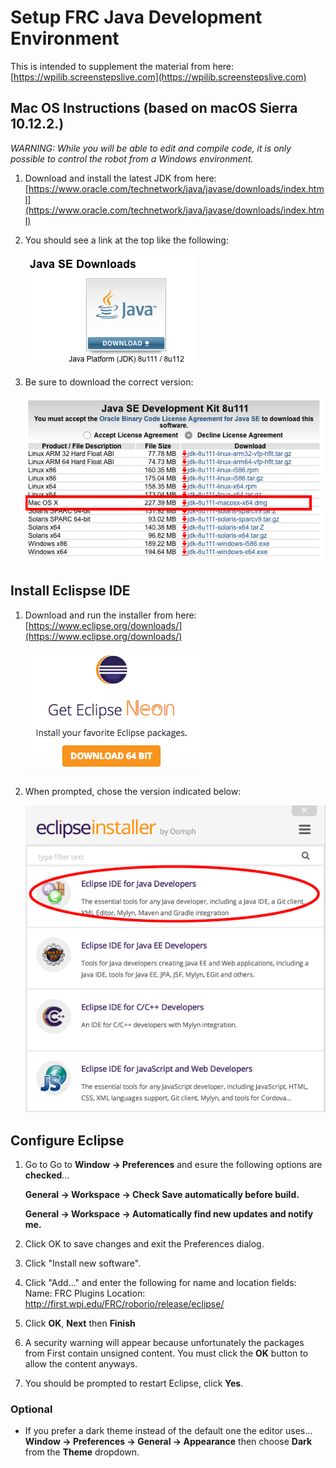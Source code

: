 # Setup FRC Java Development Environment

This is intended to supplement the material from here: [https://wpilib.screenstepslive.com](https://wpilib.screenstepslive.com)


## Mac OS Instructions (based on macOS Sierra 10.12.2.)

 *WARNING: While you will be able to edit and compile code, it is only possible to control the robot from a Windows environment.*

 1. Download and install the latest JDK from here:
    [https://www.oracle.com/technetwork/java/javase/downloads/index.html](https://www.oracle.com/technetwork/java/javase/downloads/index.html)

 2. You should see a link at the top like the following:

    ![alt text](../images/jselink.png "image") 

 3. Be sure to download the correct version:

    ![alt text](./images/jdk8111os.png "image")

## Install Eclispse IDE

 1. Download and run the installer from here: 
    [https://www.eclipse.org/downloads/](https://www.eclipse.org/downloads/)

    ![alt text](../images/eclipse1.png "image")

 2. When prompted, chose the version indicated below:

    ![alt text](../images/neon.png "image") 


## Configure Eclipse

 1. Go to Go to **Window -> Preferences** and esure the following options are **checked**...

    **General -> Workspace -> Check Save automatically before build.**
    
    **General -> Workspace -> Automatically find new updates and notify me.**

 2. Click OK to save changes and exit the Preferences dialog.
 3. Click "Install new software".
 4. Click "Add..." and enter the following for name and location fields:
    Name: FRC Plugins
    Location: http://first.wpi.edu/FRC/roborio/release/eclipse/
 5. Click **OK**, **Next** then **Finish**
 6. A security warning will appear because unfortunately the packages from First contain unsigned content. You must click the **OK** button to allow the content anyways.
 7. You should be prompted to restart Eclipse, click **Yes**.


### Optional

 - If you prefer a dark theme instead of the default one the editor uses...
    **Window -> Preferences -> General -> Appearance** then choose **Dark** from the **Theme** dropdown.